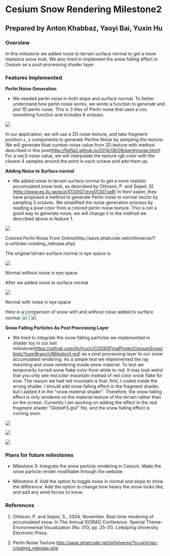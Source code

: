 # Cesium Snow Rendering Milestone2

## Prepared by Anton Khabbaz, Yaoyi Bai, Yuxin Hu

### Overview

In this milestone we added noise to terrain surface normal to get a more realistice snow look. We also tried to implement the snow falling effect in Cesium as a post-processing shader layer.

### Features Implemented
**Perlin Noise Generation**

* We needed perlin noise in both slope and surface normal. To better understand how perlin noise works, we wrote a function to generate and plot 1D perlin noise.  This is 3 tiles of Perlin noise that uses a cos smoothing function and includes 6 octaves.

![](/image/perlinNoise1D_Anton.png)

In our application, we will use a 2D noise texture, and take fragment position x, y components to generate Perline Noise by sampling the texture. We will generate float number noise value from 2D texture with method described in this post(http://flafla2.github.io/2014/08/09/perlinnoise.html). For a vec3 noise value, we will interpolate the texture rgb color with the closest 4 samples around the point in each octave and add them up.


**Adding Noise to Surface normal**

* We added noise to terrain surface normal to get a more realistic accumulated snow look, as described by Ohlsson, P. and Seipel, S](http://www.ep.liu.se/ecp/013/007/ecp01307.pdf)  In their paper, they have proposed a method to generate Perlin noise to normal vector by sampling 3 octaves. We simplified the noise generation process by reading a pixel color from a colored perlin noise texture. This is not a good way to generate noise, we will change it to the method we described above in feature 1.

![](/image/perlin_colors.png)
<p>Colored Perlin Noise From Online(http://aave.phatcode.net/infiniverse/?p=articles-creating_nebulae.php)</p>

The original terrain surface normal in eye space is:

![](/image/NormalWithoutNoise.PNG)
<p>Normal without noise in eye space</p>

After we added noise to surface normal

![](/image/NormalWithNoise4.PNG)
<p>Normal with noise in eye space</p>

Here is a comparison of snow with and without noise added to surface normal:
![](/image/SnowWithouNormalNoise.PNG)  |  ![](/image/SnowWithNormalNoise3.PNG)

**Snow Falling Particles As Post Processing Layer**

* We tried to integrate the snow falling particles we implemented in shader toy in our last milestone(https://github.com/HuYuxin/CIS565FinalProjectCesiumSnow/blob/YuxinBranch/Mileston1.md) as a post processing layer to our snow accumulated rendering. As a simple test we implemented the ray marching and snow rendering inside snow material. To test we temporarily turned snow flake color from white to red. It may look weird that you only see red color mountain instead of red color snow flake for now. The reason we had red mountain is that: first, I coded inside the wrong shader. I should add snow falling effect in the fragment shader, but I added it in the "snow material shader". Therefore, the snow falling effect is only rendered on the material texture of the terrain rather than on the screen. Currently I am working on adding the effect in the real fragment shader "GlobeFS.glsl" file, and the snow falling effect is coming soon.

![](/image/mile2_1_Yaoyi.jpg)

![](/image/mile2_2_Yaoyi.jpg)

![](/image/GlobeFS_1_Yaoyi.gif)


### Plans for future milestones

* Milestone 3: Integrate the snow particle rendering in Cesium. Make the snow particle render modifiable through the website.

* Milestone 4: Add the option to toggle noise in normal and slope to show the difference. Add the option to change how heavy the snow looks like, and add any wind forces to snow.

### References

1. Ohlsson, P. and Seipel, S., 2004, November. Real-time rendering of accumulated snow. In The Annual SIGRAD Conference. Special Theme-Environmental Visualization (No. 013, pp. 25-31). Linköping University Electronic Press.

2. Perlin Noise Texture
http://aave.phatcode.net/infiniverse/?p=articles-creating_nebulae.php